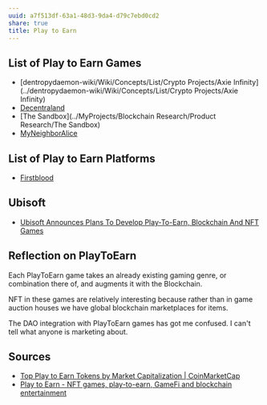```yaml
---
uuid: a7f513df-63a1-48d3-9da4-d79c7ebd0cd2
share: true
title: Play to Earn
---
```

## List of Play to Earn Games

* [dentropydaemon-wiki/Wiki/Concepts/List/Crypto Projects/Axie Infinity](../dentropydaemon-wiki/Wiki/Concepts/List/Crypto Projects/Axie Infinity)
* [Decentraland](../3079829e-6163-4297-9701-ba03086bde7d)
* [The Sandbox](../MyProjects/Blockchain Research/Product Research/The Sandbox)
* [MyNeighborAlice](../MyNeighborAlice)

## List of Play to Earn Platforms

* [Firstblood](../c5bab707-4b5d-412f-a18d-00e3e93f9943)

## Ubisoft 

* [Ubisoft Announces Plans To Develop Play-To-Earn, Blockchain And NFT Games](https://www.ibtimes.com/angelina-jolie-using-kids-publicity-unlike-ex-brad-pitt-report-claims-3328472)

## Reflection on PlayToEarn

Each PlayToEarn game takes an already existing gaming genre, or combination there of, and augments it with the Blockchain.

NFT in these games are relatively interesting because rather than in game auction houses we have global blockchain marketplaces for items.

The DAO integration with PlayToEarn games has got me confused. I can't tell what anyone is marketing about.

## Sources

* [Top Play to Earn Tokens by Market Capitalization | CoinMarketCap](https://coinmarketcap.com/view/play-to-earn/)
* [Play to Earn - NFT games, play-to-earn, GameFi and blockchain entertainment](https://www.playtoearn.online/)